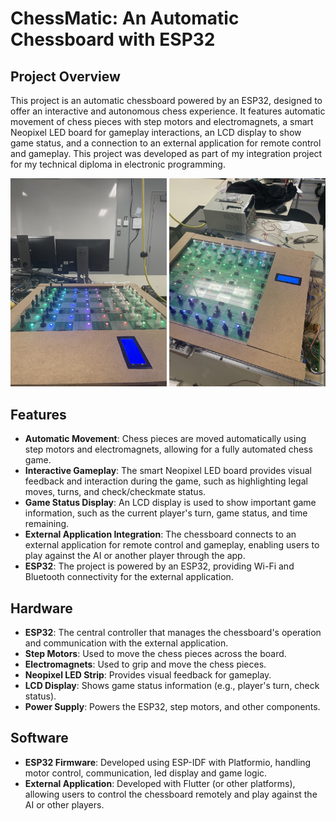 
# ChessMatic: An Automatic Chessboard with ESP32

## Project Overview

This project is an automatic chessboard powered by an ESP32, designed to offer an interactive and autonomous chess experience. It features automatic movement of chess pieces with step motors and electromagnets, a smart Neopixel LED board for gameplay interactions, an LCD display to show game status, and a connection to an external application for remote control and gameplay. This project was developed as part of my integration project for my technical diploma in electronic programming.

<p float="left">
  <img src="echec1.jpeg" width="250" />
  <img src="echec2.jpeg" width="250" />
</p>

## Features

- **Automatic Movement**: Chess pieces are moved automatically using step motors and electromagnets, allowing for a fully automated chess game.
- **Interactive Gameplay**: The smart Neopixel LED board provides visual feedback and interaction during the game, such as highlighting legal moves, turns, and check/checkmate status.
- **Game Status Display**: An LCD display is used to show important game information, such as the current player's turn, game status, and time remaining.
- **External Application Integration**: The chessboard connects to an external application for remote control and gameplay, enabling users to play against the AI or another player through the app.
- **ESP32**: The project is powered by an ESP32, providing Wi-Fi and Bluetooth connectivity for the external application.

## Hardware

- **ESP32**: The central controller that manages the chessboard's operation and communication with the external application.
- **Step Motors**: Used to move the chess pieces across the board.
- **Electromagnets**: Used to grip and move the chess pieces.
- **Neopixel LED Strip**: Provides visual feedback for gameplay.
- **LCD Display**: Shows game status information (e.g., player's turn, check status).
- **Power Supply**: Powers the ESP32, step motors, and other components.

## Software

- **ESP32 Firmware**: Developed using ESP-IDF with Platformio, handling motor control, communication, led display and game logic.
- **External Application**: Developed with Flutter (or other platforms), allowing users to control the chessboard remotely and play against the AI or other players.

  


